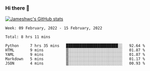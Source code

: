 ### Hi there 👋

[![Jameshwc's GitHub stats](https://github-readme-stats.vercel.app/api?username=jameshwc)](https://github.com/anuraghazra/github-readme-stats)

<!--START_SECTION:waka-->
```text
Week: 09 February, 2022 - 15 February, 2022

Total: 8 hrs 11 mins

Python     7 hrs 35 mins   ███████████████████████░░   92.64 % 
HTML       9 mins          ▒░░░░░░░░░░░░░░░░░░░░░░░░   01.87 % 
YAML       9 mins          ▒░░░░░░░░░░░░░░░░░░░░░░░░   01.87 % 
Markdown   5 mins          ▒░░░░░░░░░░░░░░░░░░░░░░░░   01.17 % 
JSON       4 mins          ▒░░░░░░░░░░░░░░░░░░░░░░░░   00.93 % 
```
<!--END_SECTION:waka-->